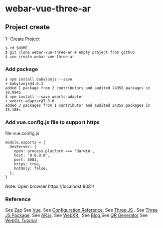 # webar-vue-three-ar

## Project create 

1- Create Project 

```shell
$ cd $HOME
$ git clone webar-vue-three-ar # empty project from github
$ vue create webar-vue-three-ar
```

### Add package 
```shell
$ npm install babylonjs --save
+ babylonjs@4.0.3
added 1 package from 2 contributors and audited 24358 packages in 18.094s
$ npm install --save webrtc-adapter
+ webrtc-adapter@7.3.0
added 3 packages from 1 contributor and audited 24358 packages in 15.188s
```

### Add vue.config.js file to support https

file vue.config.js
```shell
module.exports = {
  devServer: {
    open: process.platform === 'darwin',
    host: '0.0.0.0',
    port: 8081, 
    https: true,
    hotOnly: false,
  },
}
```
Note: Open browser https://localhost:8081/


### Reference

See [Zap](https://zap.works/competitions/)
See [Vue](https://vuejs.org/).
See [Configuration Reference](https://cli.vuejs.org/config/).
See [Three JS ](https://threejs.org/).
See [Three JS Package](https://www.npmjs.com/package/three).
See [AR.js](https://github.com/google-ar/three.ar.js).
See [WebXR ](https://github.com/immersive-web/webxr).
See [Blog ](https://medium.com/@pulkit.16296/building-markerless-ar-for-web-using-three-ar-js-part-1-5eca95d545ec)
See [QR Generator](https://www.the-qrcode-generator.com/)
See [WebGL Tutorial](http://www.webglacademy.com/)

